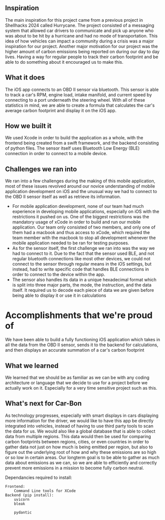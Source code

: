 ## Inspiration
The main inspiration for this project came from a previous project in Shellhacks 2024 called Hurrycane. The project consisted of a messaging system that allowed car drivers to communicate and pick up anyone who was about to be hit by a hurricane and had no mode of transportation. This idea of how vehicles can impact a community during a crisis was a major inspiration for our project. Another major motivation for our project was the higher amount of carbon emissions being reported on during our day to day lives. Having a way for regular people to track their carbon footprint and be able to do something about it encouraged us to make this.
## What it does
The iOS app connects to an OBD II sensor via bluetooth. This sensor is able to track a car's RPM, engine load, intake manifold, and current speed by connecting to a port underneath the steering wheel. With all of these statistics in mind, we are able to create a formula that calculates the car's average carbon footprint and display it on the iOS app.
## How we built it
We used Xcode in order to build the application as a whole, with the frontend being created from a swift framework, and the backend consisting of python files. The sensor itself uses Bluetooth Low Energy (BLE) connection in order to connect to a mobile device.
## Challenges we ran into
We ran into a few challenges during the making of this mobile application, most of these issues revolved around our novice understanding of mobile application development on iOS and the unusual way we had to connect to the OBD II sensor itself as well as retrieve its information. 
- For mobile application development, none of our team had much experience in developing mobile applications, especially on iOS with the restrictions it pushed on us. One of the biggest restrictions was the mandatory usage of xCode in order to build and run our mobile application. Our team only consisted of two members, and only one of them had a macbook and thus access to xCode, which required the team member with the macbook to stop all development whenever the mobile application needed to be  ran for testing purposes.
- As for the sensor itself, the first challenge we ran into was the way we had to connect to it. Due to the fact that the sensor used BLE, and not regular bluetooth connections like most other devices, we could not connect to the sensor through regular means in the iOS settings, but instead, had to write specific code that handles BLE connections in order to connect to the device within the app. 
- The sensor also handles its data in a unique hexadecimal format which is split into three major parts, the mode, the instruction, and the data itself.  It required us to decode each piece of data we are given before being able to display it or use it in calculations
# Accomplishments that we're proud of
We have been able to build a fully functioning iOS application which takes in all the data from the OBD II sensor, sends it to the backend for calculations, and then displays an accurate summation of a car's carbon footprint
## What we learned
We learned that we should be as familiar as we can be with any coding architecture or language that we decide to use for a project before we actually work on it. Especially for a very time sensitive project such as this.
## What's next for Car-Bon
As technology progresses, especially with smart displays in cars displaying more information for the driver, we would like to have this app be directly integrated into vehicles, instead of having to use third party tools to scan the data for us. We would also like a global database that is able to collect data from multiple regions. This data would then be used for comparing carbon footprints between regions, cities, or even countries in order to gather data not just on how much is being emitted per region, but also to figure out the underlying root of how and why these emissions are so high or so low in certain areas. Our longterm goal is to be able to gather as much data about emissions as we can, so we are able to efficiently and correctly prevent more emissions in a mission to become fully carbon neutral. 



Dependancies required to install:

    Frontend:
        Command Line tools for XCode
    Backend (pip install):
        uvicorn
        bleak

        pydantic
